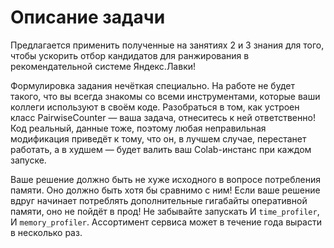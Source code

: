 # **Описание задачи**

Предлагается применить полученные на занятиях 2 и 3 знания для того, чтобы ускорить отбор кандидатов для ранжирования в рекомендательной системе Яндекс.Лавки!

Формулировка задания нечёткая специально. На работе не будет такого, что вы всегда знакомы со всеми инструментами, которые ваши коллеги используют в своём коде. Разобраться в том, как устроен класс PairwiseCounter — ваша задача, отнеситесь к ней ответственно! Код реальный, данные тоже, поэтому любая неправильная модификация приведёт к тому, что он, в лучшем случае, перестанет работать, а в худшем — будет валить ваш Colab-инстанс при каждом запуске.

Ваше решение должно быть не хуже исходного в вопросе потребления памяти. Оно должно быть хотя бы сравнимо с ним! Если ваше решение вдруг начинает потреблять дополнительные гигабайты оперативной памяти, оно не пойдёт в прод! Не забывайте запускать И `time_profiler`, И `memory_profiler`. Ассортимент сервиса может в течение года вырасти в несколько раз.
